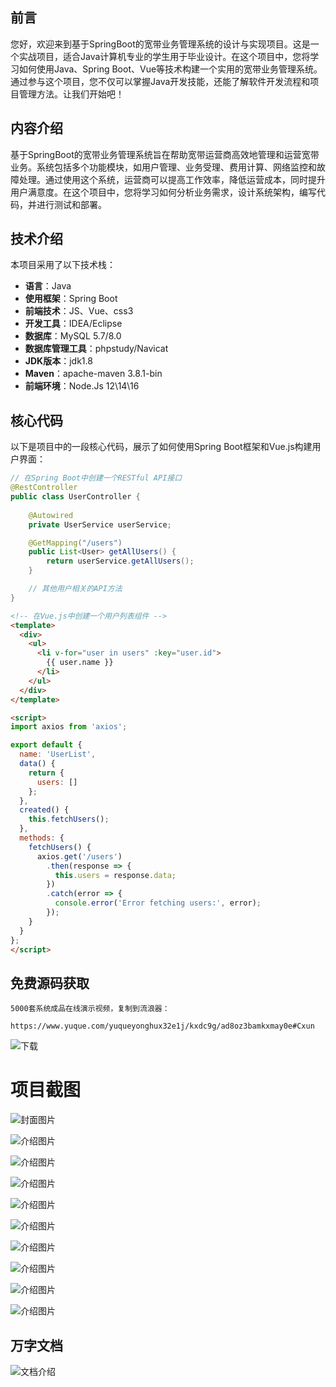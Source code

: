 ## 前言

您好，欢迎来到基于SpringBoot的宽带业务管理系统的设计与实现项目。这是一个实战项目，适合Java计算机专业的学生用于毕业设计。在这个项目中，您将学习如何使用Java、Spring Boot、Vue等技术构建一个实用的宽带业务管理系统。通过参与这个项目，您不仅可以掌握Java开发技能，还能了解软件开发流程和项目管理方法。让我们开始吧！

## 内容介绍

基于SpringBoot的宽带业务管理系统旨在帮助宽带运营商高效地管理和运营宽带业务。系统包括多个功能模块，如用户管理、业务受理、费用计算、网络监控和故障处理。通过使用这个系统，运营商可以提高工作效率，降低运营成本，同时提升用户满意度。在这个项目中，您将学习如何分析业务需求，设计系统架构，编写代码，并进行测试和部署。

## 技术介绍

本项目采用了以下技术栈：

- **语言**：Java
- **使用框架**：Spring Boot
- **前端技术**：JS、Vue、css3
- **开发工具**：IDEA/Eclipse
- **数据库**：MySQL 5.7/8.0
- **数据库管理工具**：phpstudy/Navicat
- **JDK版本**：jdk1.8
- **Maven**：apache-maven 3.8.1-bin
- **前端环境**：Node.Js 12\14\16

## 核心代码

以下是项目中的一段核心代码，展示了如何使用Spring Boot框架和Vue.js构建用户界面：

```java
// 在Spring Boot中创建一个RESTful API接口
@RestController
public class UserController {
    
    @Autowired
    private UserService userService;

    @GetMapping("/users")
    public List<User> getAllUsers() {
        return userService.getAllUsers();
    }

    // 其他用户相关的API方法
}
```

```html
<!-- 在Vue.js中创建一个用户列表组件 -->
<template>
  <div>
    <ul>
      <li v-for="user in users" :key="user.id">
        {{ user.name }}
      </li>
    </ul>
  </div>
</template>

<script>
import axios from 'axios';

export default {
  name: 'UserList',
  data() {
    return {
      users: []
    };
  },
  created() {
    this.fetchUsers();
  },
  methods: {
    fetchUsers() {
      axios.get('/users')
        .then(response => {
          this.users = response.data;
        })
        .catch(error => {
          console.error('Error fetching users:', error);
        });
    }
  }
};
</script>
```

## 免费源码获取

```
5000套系统成品在线演示视频，复制到流浪器： 
```
```
https://www.yuque.com/yuqueyonghux32e1j/kxdc9g/ad8oz3bamkxmay0e#Cxun
```
![下载](https://img12.360buyimg.com/ddimg/jfs/t1/339687/11/1349/28408/68ad865fF412d7877/adaa650483a100f2.jpg)

# 项目截图

![封面图片](https://img13.360buyimg.com/ddimg/jfs/t1/288538/29/20427/159493/689eabf0F3c1187f3/9c78f0c45be1e8ec.jpg)

![介绍图片](https://img11.360buyimg.com/ddimg/jfs/t1/320418/29/25238/107380/689eabd0Ff6ec96b1/a67265136dbecc80.jpg)

![介绍图片](https://img10.360buyimg.com/ddimg/jfs/t1/325400/38/4775/33782/689eabd1F088e3ed2/00166f5e0f982b6f.jpg)

![介绍图片](https://img12.360buyimg.com/ddimg/jfs/t1/328686/25/4776/23105/689eabd2F55a30971/da7523352b19a8d4.jpg)

![介绍图片](https://img13.360buyimg.com/ddimg/jfs/t1/290017/7/2164/17652/689eabd2Feeb23032/4bbdf8c642c6e0f7.jpg)

![介绍图片](https://img11.360buyimg.com/ddimg/jfs/t1/311870/13/26652/29420/689eabd3F717dac99/9b6fc2f2b5d80b3f.jpg)

![介绍图片](https://img14.360buyimg.com/ddimg/jfs/t1/318469/38/25196/22650/689eabd3Fc204f686/0c0861d649b50682.jpg)

![介绍图片](https://img12.360buyimg.com/ddimg/jfs/t1/306995/3/26682/41041/689eabd4F4d995665/0ae8921ff63f4192.jpg)

![介绍图片](https://img11.360buyimg.com/ddimg/jfs/t1/308845/6/26803/35408/689eabd4Fccc823db/5a28f0abfd1bf219.jpg)

![介绍图片](https://img10.360buyimg.com/ddimg/jfs/t1/313580/24/26570/33033/689eabd5Fc6cdea2d/880e5cd779b966a3.jpg)


## 万字文档
![文档介绍](https://img14.360buyimg.com/ddimg/jfs/t1/338393/1/3576/156947/68b1ad0cF74dc525c/ff9cd6c574295685.jpg)
